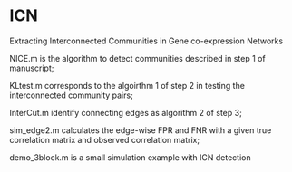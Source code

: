 # ICN
Extracting Interconnected Communities in Gene co-expression Networks

NICE.m is the algorithm to detect communities described in step 1 of manuscript;

KLtest.m corresponds to the algoirthm 1 of step 2 in testing the interconnected community pairs;

InterCut.m identify connecting edges as algorithm 2 of step 3;

sim_edge2.m calculates the edge-wise FPR and FNR with a given true correlation matrix and observed correlation matrix;

demo_3block.m is a small simulation example with ICN detection
